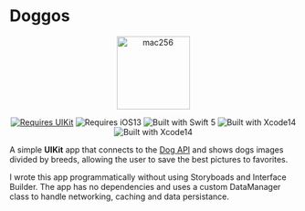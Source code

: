 # Doggos

<div align="center">

<img width="128" alt="mac256" src="https://user-images.githubusercontent.com/36189306/201691319-3d219e31-f656-4737-9ad1-12107c6ce69a.png">

[![Requires UIKit](https://img.shields.io/badge/requires-UIKit-orange?style=flat&logo=Swift)](https://developer.apple.com/documentation/uikit) ![Requires iOS13](https://img.shields.io/badge/requires-iOS13-orange?style=flat&logo=Swift) ![Built with Swift 5](https://img.shields.io/badge/Built%20with-Swift%205-informational?style=flat&logo=Swift) ![Built with Xcode14](https://img.shields.io/badge/Built%20with-Xcode%2014-informational?style=flat&logo=Xcode) ![Built with Xcode14](https://img.shields.io/badge/Tested%20on-iPhone%2014%20Pro-informational?style=flat&logo=Apple)

</div>

A simple **UIKit** app that connects to the [Dog API](https://dog.ceo/dog-api/) and shows dogs images divided by breeds, allowing the user to save the best pictures to favorites. 

I wrote this app programmatically without using Storyboads and Interface Builder. The app has no dependencies and uses a custom DataManager class to handle networking, caching and data persistance.


